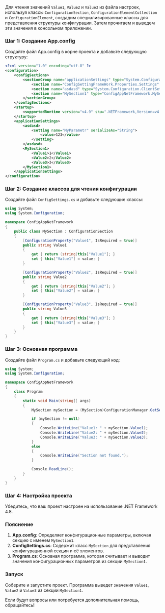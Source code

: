 Для чтения значений `Value1`, `Value2` и `Value3` из файла настроек, используя классы `ConfigurationSection`, `ConfigurationElementCollection` и `ConfigurationElement`, создадим специализированные классы для представления структуры конфигурации. Затем прочитаем и выведем эти значения в консольном приложении.

### Шаг 1: Создание App.config

Создайте файл App.config в корне проекта и добавьте следующую структуру:

```xml
<?xml version="1.0" encoding="utf-8" ?>
<configuration>
    <configSections>
        <sectionGroup name="applicationSettings" type="System.Configuration.ApplicationSettingsGroup, System, Version=4.0.0.0, Culture=neutral, PublicKeyToken=b77a5c561934e089">
            <section name="ConfigSettingFrameWork.Properties.Settings" type="System.Configuration.ClientSettingsSection, System, Version=4.0.0.0, Culture=neutral, PublicKeyToken=b77a5c561934e089" requirePermission="false" />
            <section name="asdasd" type="System.Configuration.ClientSettingsSection, System, Version=4.0.0.0" requirePermission="false" />
            <section name="MySection1" type="ConfigAppNetFramework.MySection, ConfigAppNetFramework" requirePermission="false" />
        </sectionGroup>
    </configSections>
    <startup>
        <supportedRuntime version="v4.0" sku=".NETFramework,Version=v4.8" />
    </startup>
    <applicationSettings>
        <asdasd>
            <setting name="MyParametr" serializeAs="String">
                <value>123</value>
            </setting>
        </asdasd>
        <MySection1>
            <Value1>1</Value1>
            <Value2>2</Value2>
            <Value3>3</Value3>
        </MySection1>
    </applicationSettings>
</configuration>
```

### Шаг 2: Создание классов для чтения конфигурации

Создайте файл `ConfigSettings.cs` и добавьте следующие классы:

```csharp
using System;
using System.Configuration;

namespace ConfigAppNetFramework
{
    public class MySection : ConfigurationSection
    {
        [ConfigurationProperty("Value1", IsRequired = true)]
        public string Value1
        {
            get { return (string)this["Value1"]; }
            set { this["Value1"] = value; }
        }

        [ConfigurationProperty("Value2", IsRequired = true)]
        public string Value2
        {
            get { return (string)this["Value2"]; }
            set { this["Value2"] = value; }
        }

        [ConfigurationProperty("Value3", IsRequired = true)]
        public string Value3
        {
            get { return (string)this["Value3"]; }
            set { this["Value3"] = value; }
        }
    }
}
```

### Шаг 3: Основная программа

Создайте файл `Program.cs` и добавьте следующий код:

```csharp
using System;
using System.Configuration;

namespace ConfigAppNetFramework
{
    class Program
    {
        static void Main(string[] args)
        {
            MySection mySection = (MySection)ConfigurationManager.GetSection("applicationSettings/MySection1");

            if (mySection != null)
            {
                Console.WriteLine("Value1: " + mySection.Value1);
                Console.WriteLine("Value2: " + mySection.Value2);
                Console.WriteLine("Value3: " + mySection.Value3);
            }
            else
            {
                Console.WriteLine("Section not found.");
            }

            Console.ReadLine();
        }
    }
}
```

### Шаг 4: Настройка проекта

Убедитесь, что ваш проект настроен на использование .NET Framework 4.8.

### Пояснение

1. **App.config**: Определяет конфигурационные параметры, включая секцию с именем `MySection1`.
2. **ConfigSettings.cs**: Содержит класс `MySection` для представления конфигурационной секции и её элементов.
3. **Program.cs**: Основная программа, которая считывает и выводит значения конфигурационных параметров из секции `MySection1`.

### Запуск

Соберите и запустите проект. Программа выведет значения `Value1`, `Value2` и `Value3` из секции `MySection1`.

Если будут вопросы или потребуется дополнительная помощь, обращайтесь!